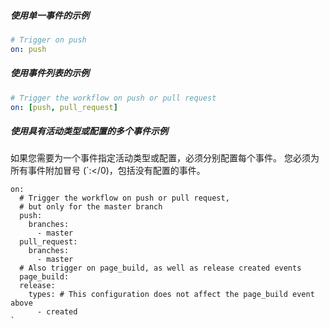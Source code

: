 ##### **使用单一事件的示例**

```yaml
# Trigger on push
on: push
```

##### **使用事件列表的示例**

```yaml
# Trigger the workflow on push or pull request
on: [push, pull_request]
```

##### **使用具有活动类型或配置的多个事件示例**

如果您需要为一个事件指定活动类型或配置，必须分别配置每个事件。 您必须为所有事件附加冒号 (`:</0)，包括没有配置的事件。</p>

<pre><code class="yaml">on:
  # Trigger the workflow on push or pull request,
  # but only for the master branch
  push:
    branches:
      - master
  pull_request:
    branches:
      - master
  # Also trigger on page_build, as well as release created events
  page_build:
  release:
    types: # This configuration does not affect the page_build event above
      - created
`</pre>
